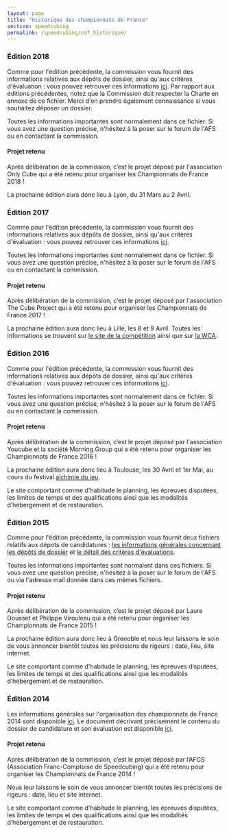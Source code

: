 ```yaml
---
layout: page
title: "Historique des championnats de France"
section: speedcubing
permalink: /speedcubing/cdf_historique/
---
```


### Édition 2018

Comme pour l'édition précédente, la commission vous fournit des informations relatives aux dépôts de dossier, ainsi qu'aux critères d'évaluation : vous pouvez retrouver ces informations [ici]({{site.baseurl}}/uploads/CommissionCDF2018.pdf). Par rapport aux éditions précédentes, notez que la Commission doit respecter la Charte en annexe de ce fichier. Merci d'en prendre également connaissance si vous souhaitez déposer un dossier.

Toutes les informations importantes sont normalement dans ce fichier. Si vous avez une question précise, n'hésitez à la poser sur le forum de l'AFS ou en contactant la commission.

#### Projet retenu 

Après délibération de la commission, c’est le projet déposé par l'association Only Cube qui a été retenu pour organiser les Championnats de France 2018 !

La prochaine édition aura donc lieu à Lyon, du 31 Mars au 2 Avril.

### Édition 2017

Comme pour l'édition précédente, la commission vous fournit des informations relatives aux dépôts de dossier, ainsi qu'aux critères d'évaluation : vous pouvez retrouver ces informations [ici]({{site.baseurl}}/uploads/CommissionCDF2017.pdf).

Toutes les informations importantes sont normalement dans ce fichier. Si vous avez une question précise, n'hésitez à la poser sur le forum de l'AFS ou en contactant la commission.

#### Projet retenu 

Après délibération de la commission, c’est le projet déposé par l'association The Cube Project qui a été retenu pour organiser les Championnats de France 2017 !

La prochaine édition aura donc lieu à Lille, les 8 et 9 Avril. Toutes les informations se trouvent sur [le site de la compétition](http://cdf.thecubeproject.fr/) ainsi que sur [la WCA](https://www.worldcubeassociation.org/competitions/France2017).

### Édition 2016

Comme pour l'édition précédente, la commission vous fournit des informations relatives aux dépôts de dossier, ainsi qu'aux critères d'évaluation : vous pouvez retrouver ces informations [ici]({{site.baseurl}}/uploads/CommissionCDF2016.pdf).

Toutes les informations importantes sont normalement dans ce fichier. Si vous avez une question précise, n'hésitez à la poser sur le forum de l'AFS ou en contactant la commission.

#### Projet retenu

Après délibération de la commission, c’est le projet déposé par l'association Youcube et la société Morning Group qui a été retenu pour organiser les Championnats de France 2016 !

La prochaine édition aura donc lieu à Toulouse, les 30 Avril et 1er Mai, au cours du festival [alchimie du jeu](http://toulouse.festivaldujeu.fr/).

Le site comportant comme d'habitude le planning, les épreuves disputées, les limites de temps et des qualifications ainsi que les modalités d’hébergement et de restauration.

### Édition 2015

Comme pour l'édition précédente, la commission vous fournit deux fichiers relatifs aux dépots de candidatures : [les informations générales concernant les dépôts de dossier]({{site.baseurl}}/uploads/details_depot_dossier_cdf_2015.pdf) et [le détail des critères d'évaluations]({{site.baseurl}}/uploads/details_evaluation_cdf_2015.pdf).

Toutes les informations importantes sont normalent dans ces fichiers. Si vous avez une question précise, n'hésitez à la poser sur le forum de l'AFS ou via l'adresse mail donnée dans ces mêmes fichiers.

#### Projet retenu
Après délibération de la commission, c’est le projet déposé par Laure Dousset et Philippe Virouleau qui a été retenu pour organiser les Championnats de France 2015 !

La prochaine édition aura donc lieu à Grenoble et nous leur laissons le soin de vous annoncer bientôt toutes les précisions de rigeurs : date, lieu, site internet.

Le site comportant comme d'habitude le planning, les épreuves disputées, les limites de temps et des qualifications ainsi que les modalités d’hébergement et de restauration.



### Édition 2014

Les informations générales sur l'organisation des championnats de France 2014 sont disponible [ici]({{site.baseurl}}/uploads/details_evaluation_cdf_2014.pdf).
Le document décrivant précisement le contenu du dossier de candidature et son évaluation est disponible [ici]({{site.baseurl}}/uploads/details_evaluation_cdf_2014.pdf).

#### Projet retenu

Après délibération de la commission, c’est le projet déposé par l’AFCS (Association Franc-Comptoise de Speedcubing) qui a été retenu pour organiser les Championnats de France 2014 !

Nous leur laissons le soin de vous annoncer bientôt toutes les précisions de rigeurs : date, lieu et site internet.

Le site comportant comme d'habitude le planning, les épreuves disputées, les limites de temps et des qualifications ainsi que les modalités d’hébergement et de restauration.




